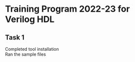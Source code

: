 # Training Program 2022-23 for Verilog HDL
## Task 1
  Completed tool installation  
  Ran the sample files

